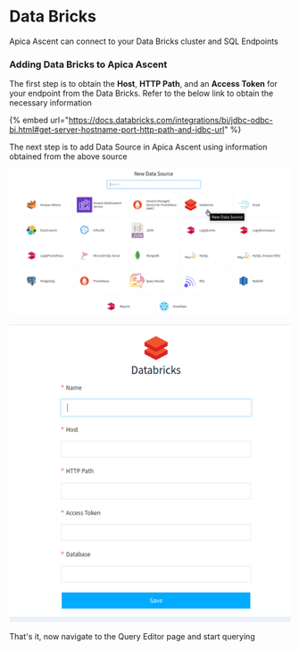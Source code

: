 # Data Bricks

Apica Ascent can connect to your Data Bricks cluster and SQL Endpoints

### Adding Data Bricks to Apica Ascent

The first step is to obtain the **Host**, **HTTP Path**, and an **Access Token** for your endpoint from the Data Bricks. Refer to the below link to obtain the necessary information

{% embed url="https://docs.databricks.com/integrations/bi/jdbc-odbc-bi.html#get-server-hostname-port-http-path-and-jdbc-url" %}

The next step is to add Data Source in Apica Ascent using information obtained from the above source

![Selecting Data Bricks data source](../../.gitbook/assets/DB-1.png)

![Confguring Data Bricks data source](../../.gitbook/assets/DB-2.png)

That's it, now navigate to the Query Editor page and start querying
